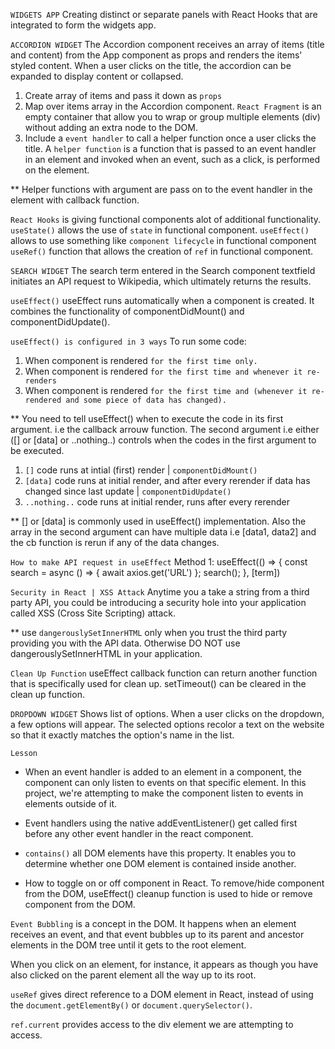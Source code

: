 `WIDGETS APP`
Creating distinct or separate panels with React Hooks that are integrated to form the widgets app.

`ACCORDION WIDGET`
The Accordion component receives an array of items (title and content) from the App component as props and renders the items' styled content. When a user clicks on the title, the accordion can be expanded to display content or collapsed.

1. Create array of items and pass it down as `props`
2. Map over items array in the Accordion component. `React Fragment` is an empty container that allow you to wrap or group multiple elements (div) without adding an extra node to the DOM.
3. Include a `event handler` to call a helper function once a user clicks the title. A `helper function` is a function that is passed to an event handler in an element and invoked when an event, such as a click, is performed on the element.

** Helper functions with argument are pass on to the event handler in the element with callback function.

`React Hooks` is giving functional components alot of additional functionality.
`useState()` allows the use of `state` in functional component.
`useEffect()` allows to use something like `component lifecycle` in functional component
`useRef()` function that allows the creation of `ref` in functional component.


`SEARCH WIDGET`
The search term entered in the Search component textfield initiates an API request to Wikipedia, which ultimately returns the results.

`useEffect()` useEffect runs automatically when a component is created. It combines the functionality of componentDidMount() and componentDidUpdate().

`useEffect() is configured in 3 ways`
To run some code:
1. When component is rendered `for the first time only.`
2. When component is rendered `for the first time and whenever it re-renders`
3. When component is rendered `for the first time and (whenever it re-rendered and some piece of data has changed).`


** You need to tell useEffect() when to execute the code in its first argument. i.e the callback arrouw function. The second argument i.e either ([] or [data] or ..nothing..) controls when the codes in the first argument to be executed.

1. `[]` code runs at intial (first) render | `componentDidMount()`
2. `[data]` code runs at initial render, and after every rerender if data has changed since last update | `componentDidUpdate()`
3. `..nothing..` code runs at initial render, runs after every rerender

** [] or [data] is commonly used in useEffect() implementation. Also the array in the second argument can have multiple data i.e [data1, data2] and the cb function is rerun if any of the data changes.

`How to make API request in useEffect`
Method 1:
useEffect(() => {
    const search = async () => {
        await axios.get('URL')
    };
    search();
}, [term])

`Security in React | XSS Attack`
Anytime you a take a string from a third party API, you could be introducing a security hole into your application called XSS (Cross Site Scripting) attack.

** use `dangerouslySetInnerHTML` only when you trust the third party providing you with the API data. Otherwise DO NOT use dangerouslySetInnerHTML in your application.

`Clean Up Function`
useEffect callback function can return another function that is specifically used for clean up. setTimeout() can be cleared in the clean up function.

`DROPDOWN WIDGET`
Shows list of options. When a user clicks on the dropdown, a few options will appear. The selected options recolor a text on the website so that it exactly matches the option's name in the list.

`Lesson`
- When an event handler is added to an element in a component, the component can only listen to events on that specific element. In this project, we're attempting to make the component listen to events in elements outside of it.

- Event handlers using the native addEventListener() get called first before any other event handler in the react component.

- `contains()` all DOM elements have this property. It enables you to determine whether one DOM element is contained inside another.

- How to toggle on or off component in React. To remove/hide component from the DOM, useEffect() cleanup function is used to hide or remove component from the DOM.

`Event Bubbling`
is a concept in the DOM. It happens when an element receives an event, and that event bubbles up to its parent and ancestor elements in the DOM tree until it gets to the root element.

When you click on an element, for instance, it appears as though you have also clicked on the parent element all the way up to its root.

`useRef`
gives direct reference to a DOM element in React, instead of using the `document.getElementBy()` or `document.querySelector()`.

`ref.current` provides access to the div element we are attempting to access.